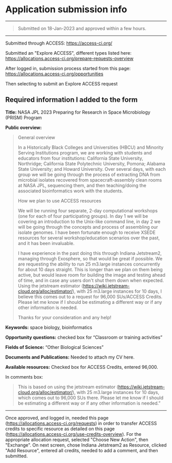 # Application submission info

---
> Submitted on 18-Jan-2023 and approved within a few hours.
---

Submitted through ACCESS: https://access-ci.org/

Submitted an "Explore ACCESS", different types listed here: https://allocations.access-ci.org/prepare-requests-overview

After logged in, submission process started from this page: https://allocations.access-ci.org/opportunities

Then selecting to submit an Explore ACCESS request


## Required information I added to the form

**Title:** NASA JPL 2023 Preparing for Research in Space Microbiology (PRISM) Program

**Public overview:**  

> General overview
>
> In a Historically Black Colleges and Universities (HBCU) and Minority Serving Institutions program, we are working with students and educators from four institutions: California State University, Northridge; California State Polytechnic University, Pomona; Alabama State University; and Howard University. Over several days, with each group we will be going through the process of extracting DNA from microbial isolates recovered from spacecraft-assembly clean rooms at NASA JPL, sequencing them, and then teaching/doing the associated bioinformatics work with the students. 
> 
> How we plan to use ACCESS resources
> 
> We will be running four separate, 2-day computational workshops (one for each of four participating groups). In day 1 we will be covering an introduction to the Unix-like command line, in day 2 we will be going through the concepts and process of assembling our isolate genomes. I have been fortunate enough to receive XSEDE resources for several workshop/education scenarios over the past, and it has been invaluable.
> 
> I have experience in the past doing this through Indiana Jetstream2, managing through Exosphere, so that would be great if possible. We are requesting the ability to run 25 m3.large instances concurrently for about 10 days straight. This is longer than we plan on them being active, but would leave room for building the image and testing ahead of time, and in case any users don't shut them down when expected. Using the jetstream estimator (https://wiki.jetstream-cloud.org/alloc/estimator/), with 25 m3.large instances for 10 days, I believe this comes out to a request for 96,000 SUs/ACCESS Credits.  Please let me know if I should be estimating a different way or if any other information is needed.
> 
> Thanks for your consideration and any help!


**Keywords:** space biology, bioinformatics

**Opportunity questions:** checked box for “Classroom or training activities”

**Fields of Science:** “Other Biological Sciences”

**Documents and Publications:** Needed to attach my CV here.

**Available resources:** Checked box for ACCESS Credits, entered 96,000. 

In comments box: 

> This is based on using the jetstream estimator (https://wiki.jetstream-cloud.org/alloc/estimator/), with 25 m3.large instances for 10 days, which comes out to 96,000 SUs there. Please let me know if I should be estimating a different way or if any other information is needed.”

---

Once approved, and logged in, needed this page (https://allocations.access-ci.org/requests) in order to transfer ACCESS credits to specific resource as detailed on this page (https://allocations.access-ci.org/use-credits-overview). For the appropriate allocation request, selected "Choose New Action", then "Exchange". On next screen, chose Indiana Jetstream2 as Resource, clicked "Add Resource", entered all credits, needed to add a comment, and then submitted.